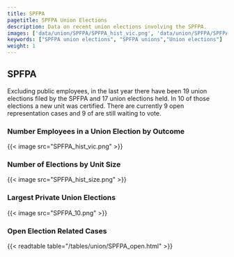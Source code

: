 ```yaml
---
title: SPFPA
pagetitle: SPFPA Union Elections
description: Data on recent union elections involving the SPFPA.
images: ['data/union/SPFPA/SPFPA_hist_vic.png', 'data/union/SPFPA/SPFPA_hist_size.png', 'data/union/SPFPA/SPFPA_10.png']
keywords: ["SPFPA union elections", "SPFPA unions","Union elections"]
weight: 1
---
```

##  SPFPA

Excluding public employees, in the last year there have been 19 union elections filed by the SPFPA and 17 union elections held. In 10 of those elections a new unit was certified. There are currently 9 open representation cases and 9 of are still waiting to vote.

### Number Employees in a Union Election by Outcome
{{< image src="SPFPA_hist_vic.png" >}}

### Number of Elections by Unit Size
{{< image src="SPFPA_hist_size.png" >}}

### Largest Private Union Elections
{{< image src="SPFPA_10.png" >}}

### Open Election Related Cases
{{< readtable table="/tables/union/SPFPA_open.html" >}}

